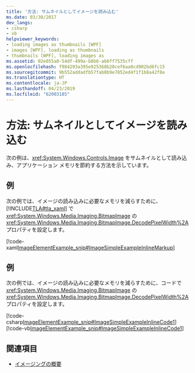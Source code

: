 ```yaml
---
title: '方法: サムネイルとしてイメージを読み込む'
ms.date: 03/30/2017
dev_langs:
- csharp
- vb
helpviewer_keywords:
- loading images as thumbnails [WPF]
- images [WPF], loading as thumbnails
- thumbnails [WPF], loading images as
ms.assetid: 02e055a0-54df-499a-b8b6-ab6ff7535cff
ms.openlocfilehash: f984293a395e925368b20cef6aa0cd902bd6fc15
ms.sourcegitcommit: 9b552addadfb57fab0b9e7852ed4f1f1b8a42f8e
ms.translationtype: HT
ms.contentlocale: ja-JP
ms.lasthandoff: 04/23/2019
ms.locfileid: "62003185"
---
```

# <a name="how-to-load-an-image-as-a-thumbnail"></a>方法: サムネイルとしてイメージを読み込む
次の例は、<xref:System.Windows.Controls.Image> をサムネイルとして読み込み、アプリケーション メモリを節約する方法を示しています。  
  
## <a name="example"></a>例  
 次の例では、イメージの読み込みに必要なメモリを減らすために、[!INCLUDE[TLA#tla_xaml](../../../../includes/tlasharptla-xaml-md.md)] で <xref:System.Windows.Media.Imaging.BitmapImage> の <xref:System.Windows.Media.Imaging.BitmapImage.DecodePixelWidth%2A> プロパティを設定します。  
  
 [!code-xaml[ImageElementExample_snip#ImageSimpleExampleInlineMarkup](~/samples/snippets/csharp/VS_Snippets_Wpf/ImageElementExample_snip/CSharp/ImageSimpleExample.xaml#imagesimpleexampleinlinemarkup)]  
  
## <a name="example"></a>例  
 次の例では、イメージの読み込みに必要なメモリを減らすために、コードで <xref:System.Windows.Media.Imaging.BitmapImage> の <xref:System.Windows.Media.Imaging.BitmapImage.DecodePixelWidth%2A> プロパティを設定します。  
  
 [!code-csharp[ImageElementExample_snip#ImageSimpleExampleInlineCode1](~/samples/snippets/csharp/VS_Snippets_Wpf/ImageElementExample_snip/CSharp/ImageSimpleExample.xaml.cs#imagesimpleexampleinlinecode1)]
 [!code-vb[ImageElementExample_snip#ImageSimpleExampleInlineCode1](~/samples/snippets/visualbasic/VS_Snippets_Wpf/ImageElementExample_snip/VB/ImageSimpleExample.xaml.vb#imagesimpleexampleinlinecode1)]  
  
## <a name="see-also"></a>関連項目

- [イメージングの概要](imaging-overview.md)
